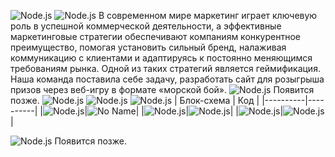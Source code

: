![Node.js](/docs/img/SeaBattle.png)
![Node.js](/docs/img/About.png)
В современном мире маркетинг играет ключевую роль в успешной коммерческой деятельности, а эффективные маркетинговые стратегии обеспечивают компаниям конкурентное преимущество, помогая установить сильный бренд, налаживая коммуникацию с клиентами и адаптируясь к постоянно меняющимся требованиям рынка. Одной из таких стратегий является геймификация. Наша команда поставила себе задачу, разработать сайт для розыгрыша призов через веб-игру в формате «морской бой».
![Node.js](/docs/img/Start.png)
Появится позже.
![Node.js](/docs/img/Block.png)
![Node.js](https://i.imgur.com/GZxGyRX.png)
![Node.js](/docs/img/Func.png)
| Блок-схема | Код |
|----------|----------|
|![Node.js](/docs/img/createeventbs.jpg)|![No Name](/docs/img/createevent.png)| 
|![Node.js](/docs/img/firebyuserbs.jpg)|![Node.js](/docs/img/firebyuser.PNG)|
|![Node.js](/docs/img/setitemforcellbs.jpg)|![Node.js](/docs/img/setitemforcell.PNG)|

![Node.js](/docs/img/Inter.png)
Появится позже.
